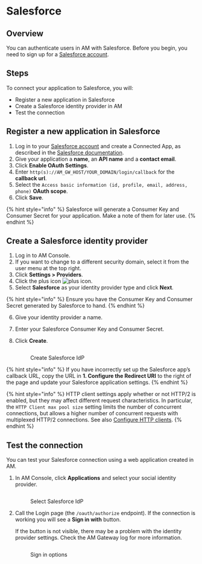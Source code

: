 # Salesforce

## Overview

You can authenticate users in AM with Salesforce. Before you begin, you need to sign up for a [Salesforce account](https://www.salesforce.com/).

## Steps

To connect your application to Salesforce, you will:

* Register a new application in Salesforce
* Create a Salesforce identity provider in AM
* Test the connection

## Register a new application in Salesforce

1. Log in to your [Salesforce account](https://www.salesforce.com/) and create a Connected App, as described in the [Salesforce documentation](https://help.salesforce.com/articleView?id=connected_app_create.htm\&type=0).
2. Give your application a **name**, an **API name** and a **contact email**.
3. Click **Enable OAuth Settings**.
4. Enter `http(s)://AM_GW_HOST/YOUR_DOMAIN/login/callback` for the **callback url**.
5. Select the `Access basic information (id, profile, email, address, phone)` **OAuth scope**.
6. Click **Save**.

{% hint style="info" %}
Salesforce will generate a Consumer Key and Consumer Secret for your application. Make a note of them for later use.
{% endhint %}

## Create a Salesforce identity provider

1. Log in to AM Console.
2. If you want to change to a different security domain, select it from the user menu at the top right.
3. Click **Settings > Providers**.
4. Click the plus icon ![plus icon](https://docs.gravitee.io/images/icons/plus-icon.png).
5. Select **Salesforce** as your identity provider type and click **Next**.

{% hint style="info" %}
Ensure you have the Consumer Key and Consumer Secret generated by Salesforce to hand.
{% endhint %}

6. Give your identity provider a name.
7. Enter your Salesforce Consumer Key and Consumer Secret.
8.  Click **Create**.

    <figure><img src="https://docs.gravitee.io/images/am/current/graviteeio-am-userguide-social-idp-salesforce.png" alt=""><figcaption><p>Create Salesforce IdP</p></figcaption></figure>

{% hint style="info" %}
If you have incorrectly set up the Salesforce app’s callback URL, copy the URL in **1. Configure the Redirect URI** to the right of the page and update your Salesforce application settings.
{% endhint %}

{% hint style="info" %}
HTTP client settings apply whether or not HTTP/2 is enabled, but they may affect different request characteristics. In particular, the `HTTP Client max pool size` setting limits the number of concurrent connections, but allows a higher number of concurrent requests with multiplexed HTTP/2 connections. See also [Configure HTTP clients](../../../getting-started/configuration/configure-am-gateway/#configure-http-clients).
{% endhint %}

## Test the connection

You can test your Salesforce connection using a web application created in AM.

1.  In AM Console, click **Applications** and select your social identity provider.

    <figure><img src="https://docs.gravitee.io/images/am/current/graviteeio-am-userguide-social-idp-list.png" alt=""><figcaption><p>Select Salesforce IdP</p></figcaption></figure>
2.  Call the Login page (the `/oauth/authorize` endpoint). If the connection is working you will see a **Sign in with** button.

    If the button is not visible, there may be a problem with the identity provider settings. Check the AM Gateway log for more information.

    <figure><img src="https://docs.gravitee.io/images/am/current/graviteeio-am-userguide-social-idp-login.png" alt=""><figcaption><p>Sign in options</p></figcaption></figure>
